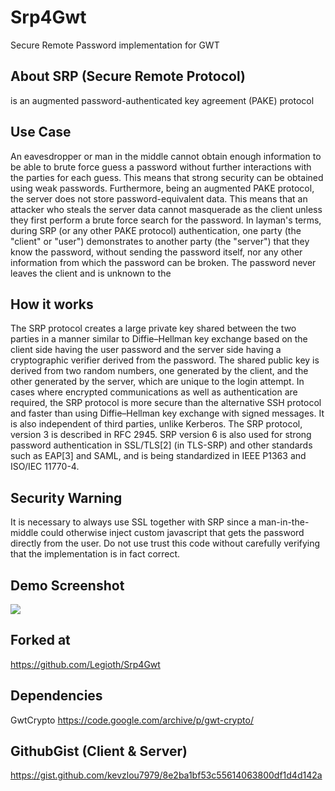 # Srp4Gwt
Secure Remote Password implementation for GWT

## About SRP (Secure Remote Protocol)
 is an augmented password-authenticated key agreement (PAKE) protocol

## Use Case
An eavesdropper or man in the middle cannot obtain enough information to be able to brute force guess a password without further interactions with the parties for each guess. This means that strong security can be obtained using weak passwords. Furthermore, being an augmented PAKE protocol, the server does not store password-equivalent data. This means that an attacker who steals the server data cannot masquerade as the client unless they first perform a brute force search for the password.
In layman's terms, during SRP (or any other PAKE protocol) authentication, one party (the "client" or "user") demonstrates to another party (the "server") that they know the password, without sending the password itself, nor any other information from which the password can be broken. The password never leaves the client and is unknown to the 

## How it works
The SRP protocol creates a large private key shared between the two parties in a manner similar to Diffie–Hellman key exchange based on the client side having the user password and the server side having a cryptographic verifier derived from the password. The shared public key is derived from two random numbers, one generated by the client, and the other generated by the server, which are unique to the login attempt. In cases where encrypted communications as well as authentication are required, the SRP protocol is more secure than the alternative SSH protocol and faster than using Diffie–Hellman key exchange with signed messages. It is also independent of third parties, unlike Kerberos. The SRP protocol, version 3 is described in RFC 2945. SRP version 6 is also used for strong password authentication in SSL/TLS[2] (in TLS-SRP) and other standards such as EAP[3] and SAML, and is being standardized in IEEE P1363 and ISO/IEC 11770-4.

## Security Warning
It is necessary to always use SSL together with SRP since a man-in-the-middle could otherwise inject custom javascript that gets the password directly from the user.
Do not use trust this code without carefully verifying that the implementation is in fact correct.

## Demo Screenshot
<img src="https://i.imgur.com/yj965a9.gif" />

## Forked at
https://github.com/Legioth/Srp4Gwt

## Dependencies
GwtCrypto
https://code.google.com/archive/p/gwt-crypto/


## GithubGist (Client & Server)
https://gist.github.com/kevzlou7979/8e2ba1bf53c55614063800df1d4d142a
